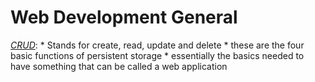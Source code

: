 

# Web Development General 

*[CRUD](http://en.wikipedia.org/wiki/Create,_read,_update_and_delete)*: 
	* Stands for create, read, update and delete 
		* these are the four basic functions of persistent storage 
	* essentially the basics needed to have something that can be called a web application 
	